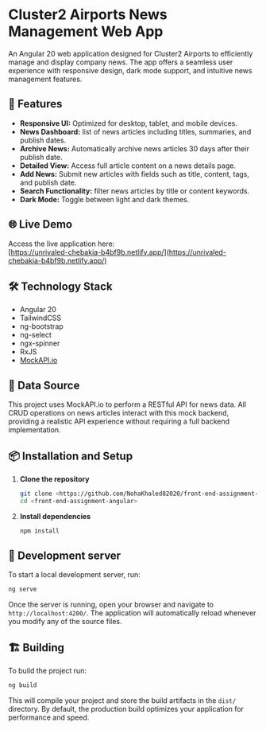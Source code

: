 # Cluster2 Airports News Management Web App

An Angular 20 web application designed for Cluster2 Airports to efficiently manage and display company news. The app offers a seamless user experience with responsive design, dark mode support, and intuitive news management features.

## 🚀 Features

- **Responsive UI:** Optimized for desktop, tablet, and mobile devices.
- **News Dashboard:** list of news articles including titles, summaries, and publish dates.
- **Archive News:** Automatically archive news articles 30 days after their publish date.
- **Detailed View:** Access full article content on a news details page.
- **Add News:** Submit new articles with fields such as title, content, tags, and publish date.
- **Search Functionality:** filter news articles by title or content keywords.
- **Dark Mode:** Toggle between light and dark themes.

## 🌐 Live Demo

Access the live application here:  
[https://unrivaled-chebakia-b4bf9b.netlify.app/](https://unrivaled-chebakia-b4bf9b.netlify.app/)

## 🛠️ Technology Stack

- Angular 20
- TailwindCSS
- ng-bootstrap
- ng-select
- ngx-spinner
- RxJS
- [MockAPI.io](https://mockapi.io/)

## 🧪 Data Source

This project uses MockAPI.io to perform a RESTful API for news data. All CRUD operations on news articles interact with this mock backend, providing a realistic API experience without requiring a full backend implementation.

## 📦 Installation and Setup

1. **Clone the repository**

   ```bash
   git clone <https://github.com/NohaKhaled82020/front-end-assignment-angular.git>
   cd <front-end-assignment-angular>

   ```

2. **Install dependencies**

   ```bash
   npm install

   ```

## 🧾 Development server

To start a local development server, run:

```bash
ng serve
```

Once the server is running, open your browser and navigate to `http://localhost:4200/`. The application will automatically reload whenever you modify any of the source files.

## 🏗️ Building

To build the project run:

```bash
ng build
```

This will compile your project and store the build artifacts in the `dist/` directory. By default, the production build optimizes your application for performance and speed.
